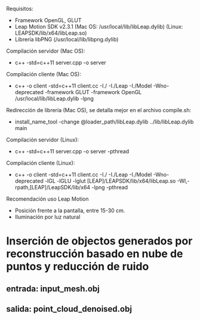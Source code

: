 Requisitos:
- Framework OpenGL, GLUT
- Leap Motion SDK v2.3.1 (Mac OS: /usr/local/lib/libLeap.dylib) (Linux: LEAPSDK/lib/x64/libLeap.so)
- Librería libPNG (/usr/local/lib/libpng.dylib)

Compilación servidor (Mac OS):
- c++ -std=c++11 server.cpp -o server

Compilación cliente (Mac OS):
- c++ -o client -std=c++11 client.cc -I./ -I./Leap -I./Model -Wno-deprecated -framework GLUT -framework OpenGL /usr/local/lib/libLeap.dylib -lpng

Redirección de librería (Mac OS), se detalla mejor en el archivo compile.sh:
- install_name_tool -change @loader_path/libLeap.dylib ../lib/libLeap.dylib main

Compilación servidor (Linux):
- c++ -std=c++11 server.cpp -o server -pthread

Compilación cliente (Linux):
- c++ -o client -std=c++11 client.cc -I./ -I./Leap -I./Model -Wno-deprecated -lGL -lGLU -lglut [LEAP]/LEAPSDK/lib/x64/libLeap.so -Wl,-rpath,[LEAP]/LeapSDK/lib/x64 -lpng -pthread

Recomendación uso Leap Motion
- Posición frente a la pantalla, entre 15-30 cm.
- Iluminación por luz natural

# Inserción de objectos generados por reconstrucción basado en nube de puntos y reducción de ruido
## entrada: input\_mesh.obj
## salida: point\_cloud\_denoised.obj
